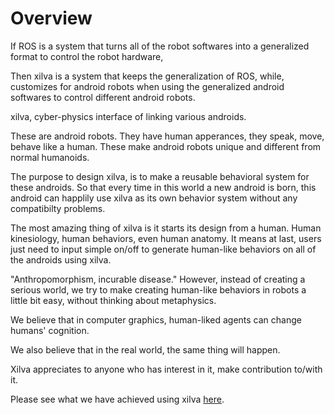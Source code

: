 # Overview
If ROS is a system that turns all of the robot softwares into a generalized format to control the robot hardware,

Then xilva is a system that keeps the generalization of ROS, 
while, customizes for android robots when using the generalized android softwares to control different android robots.

xilva, cyber-physics interface of linking various androids.

These are android robots. They have human apperances, they speak, move, behave like a human. These make android robots unique and different from normal humanoids.

The purpose to design xilva, is to make a reusable behavioral system for these androids. So that every time in this world a new android is born, this android can happlily use xilva as its own behavior system without any compatibilty problems.

The most amazing thing of xilva is it starts its design from a human. Human kinesiology, human behaviors, even human anatomy.
It means at last, users just need to input simple on/off to generate human-like behaviors on all of the androids using xilva.

"Anthropomorphism, incurable disease." However, instead of creating a serious world, we try to make creating human-like behaviors in robots a little bit easy, without thinking about metaphysics.

We believe that in computer graphics, human-liked agents can change humans' cognition. 

We also believe that in the real world, the same thing will happen.

Xilva appreciates to anyone who has interest in it, make contribution to/with it.

Please see what we have achieved using xilva [here](https://www.youtube.com/channel/UCY7OAwFBg-xmhlJZp_2PQGw).

